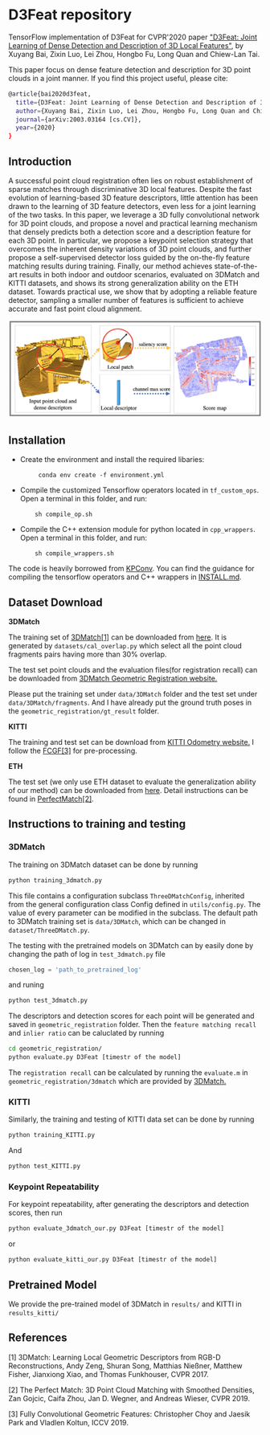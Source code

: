 # D3Feat repository

TensorFlow implementation of D3Feat for CVPR'2020 paper ["D3Feat: Joint Learning of Dense Detection and Description of 3D Local Features"](https://arxiv.org/abs/2003.03164), by Xuyang Bai, Zixin Luo, Lei Zhou, Hongbo Fu, Long Quan and Chiew-Lan Tai.

This paper focus on dense feature detection and description for 3D point clouds in a joint manner. If you find this project useful, please cite:

```bash
@article{bai2020d3feat,
  title={D3Feat: Joint Learning of Dense Detection and Description of 3D Local Features},
  author={Xuyang Bai, Zixin Luo, Lei Zhou, Hongbo Fu, Long Quan and Chiew-Lan Tai},
  journal={arXiv:2003.03164 [cs.CV]},
  year={2020}
}

```

## Introduction

A successful point cloud registration often lies on robust establishment of sparse matches through discriminative 3D local features. Despite the fast evolution of learning-based 3D feature descriptors, little attention has been drawn to the learning of 3D feature detectors, even less for a joint learning of the two tasks. In this paper, we leverage a 3D fully convolutional network for 3D point clouds, and propose a novel and practical learning mechanism that densely predicts both a detection score and a description feature for each 3D point. In particular, we propose a keypoint selection strategy that overcomes the inherent density variations of 3D point clouds, and further propose a self-supervised detector loss guided by the on-the-fly feature matching results during training. Finally, our method achieves state-of-the-art results in both indoor and outdoor scenarios, evaluated on 3DMatch and KITTI datasets, and shows its strong generalization ability on the ETH dataset. Towards practical use, we show that by adopting a reliable feature detector, sampling a smaller number of features is sufficient to achieve accurate and fast point cloud alignment.

![fig1](figures/detection.png)


## Installation

* Create the environment and install the required libaries:

           conda env create -f environment.yml

* Compile the customized Tensorflow operators located in `tf_custom_ops`. Open a terminal in this folder, and run:

          sh compile_op.sh

* Compile the C++ extension module for python located in `cpp_wrappers`. Open a terminal in this folder, and run:

          sh compile_wrappers.sh
          
The code is heavily borrowed from [KPConv](https://github.com/HuguesTHOMAS/KPConv/). You can find the guidance for compiling the tensorflow operators and C++ wrappers in [INSTALL.md](https://github.com/HuguesTHOMAS/KPConv/blob/master/INSTALL.md).

      
## Dataset Download

**3DMatch**

The training set of [3DMatch[1]](#refs) can be downloaded from [here](https://drive.google.com/file/d/1Vo-D_NOs4HS9wwAE-55ggDpgaPfzdRRt/view?usp=sharing). It is generated by `datasets/cal_overlap.py` which select all the point cloud fragments pairs having more than 30% overlap.

The test set point clouds and the evaluation files(for registration recall) can be downloaded from [3DMatch Geometric Registration website.](http://3dmatch.cs.princeton.edu/#geometric-registration-benchmark)

Please put the training set under `data/3DMatch` folder and the test set under `data/3DMatch/fragments`. And I have already put the ground truth poses in the `geometric_registration/gt_result` folder.

**KITTI**

The training and test set can be download from [KITTI Odometry website.](http://www.cvlibs.net/datasets/kitti/eval_odometry.php) I follow the [FCGF[3]](#refs) for pre-processing.

**ETH**

The test set (we only use ETH dataset to evaluate the generalization ability of our method) can be downloaded from [here](https://share.phys.ethz.ch/~gsg/3DSmoothNet/data/ETH.rar). Detail instructions can be found in [PerfectMatch[2]](#refs).

## Instructions to training and testing

### 3DMatch

The training on 3DMatch dataset can be done by running
```bash
python training_3dmatch.py
```
This file contains a configuration subclass `ThreeDMatchConfig`, inherited from the general configuration class Config defined in `utils/config.py`. The value of every parameter can be modified in the subclass. The default path to 3DMatch training set is `data/3DMatch`, which can be changed in `dataset/ThreeDMatch.py`. 

The testing with the pretrained models on 3DMatch can by easily done by changing the path of log in `test_3dmatch.py` file

```python
chosen_log = 'path_to_pretrained_log'
```

and runing

```bash
python test_3dmatch.py
```

The descriptors and detection scores for each point will be generated and saved in `geometric_registration` folder. Then the `feature matching recall` and `inlier ratio` can be caluclated by running
```bash
cd geometric_registration/
python evaluate.py D3Feat [timestr of the model]
```
The `registration recall` can be calculated by running the `evaluate.m` in `geometric_registration/3dmatch` which are provided by [3DMatch.](https://github.com/andyzeng/3dmatch-toolbox/tree/master/evaluation/geometric-registration)


### KITTI
Similarly, the training and testing of KITTI data set can be done by running
```bash
python training_KITTI.py
```
And 
```bash
python test_KITTI.py
```

### Keypoint Repeatability

For keypoint repeatability, after generating the descriptors and detection scores, then run

```bash
python evaluate_3dmatch_our.py D3Feat [timestr of the model]
```

or

```bash
python evaluate_kitti_our.py D3Feat [timestr of the model]
```



## Pretrained Model

We provide the pre-trained model of 3DMatch in `results/` and KITTI in `results_kitti/`

## References
<a name="refs"></a>

[1] 3DMatch: Learning Local Geometric Descriptors from RGB-D Reconstructions, Andy Zeng, Shuran Song, Matthias Nießner, Matthew Fisher, Jianxiong Xiao, and Thomas Funkhouser, CVPR 2017.

[2] The Perfect Match: 3D Point Cloud Matching with Smoothed Densities, Zan Gojcic, Caifa Zhou, Jan D. Wegner, and Andreas Wieser, CVPR 2019.

[3] Fully Convolutional Geometric Features: Christopher Choy and Jaesik Park and Vladlen Koltun, ICCV 2019.

